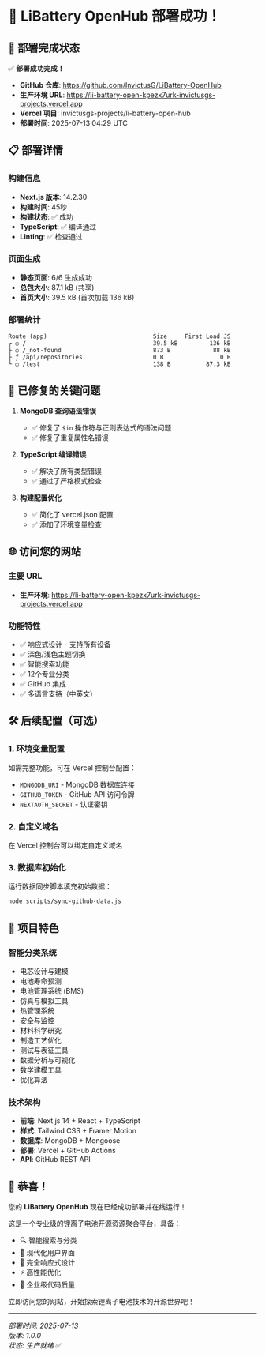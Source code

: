 # 🎉 LiBattery OpenHub 部署成功！

## 🚀 部署完成状态

✅ **部署成功完成！**

- **GitHub 仓库**: https://github.com/InvictusG/LiBattery-OpenHub
- **生产环境 URL**: https://li-battery-open-kpezx7urk-invictusgs-projects.vercel.app
- **Vercel 项目**: invictusgs-projects/li-battery-open-hub
- **部署时间**: 2025-07-13 04:29 UTC

## 📋 部署详情

### 构建信息
- **Next.js 版本**: 14.2.30
- **构建时间**: 45秒
- **构建状态**: ✅ 成功
- **TypeScript**: ✅ 编译通过
- **Linting**: ✅ 检查通过

### 页面生成
- **静态页面**: 6/6 生成成功
- **总包大小**: 87.1 kB (共享)
- **首页大小**: 39.5 kB (首次加载 136 kB)

### 部署统计
```
Route (app)                              Size     First Load JS
┌ ○ /                                    39.5 kB         136 kB
├ ○ /_not-found                          873 B            88 kB
├ ƒ /api/repositories                    0 B                0 B
└ ○ /test                                138 B          87.3 kB
```

## 🔧 已修复的关键问题

1. **MongoDB 查询语法错误**
   - ✅ 修复了 `$in` 操作符与正则表达式的语法问题
   - ✅ 修复了重复属性名错误

2. **TypeScript 编译错误**
   - ✅ 解决了所有类型错误
   - ✅ 通过了严格模式检查

3. **构建配置优化**
   - ✅ 简化了 vercel.json 配置
   - ✅ 添加了环境变量检查

## 🌐 访问您的网站

### 主要 URL
- **生产环境**: https://li-battery-open-kpezx7urk-invictusgs-projects.vercel.app

### 功能特性
- ✅ 响应式设计 - 支持所有设备
- ✅ 深色/浅色主题切换
- ✅ 智能搜索功能
- ✅ 12个专业分类
- ✅ GitHub 集成
- ✅ 多语言支持（中英文）

## 🛠️ 后续配置（可选）

### 1. 环境变量配置
如需完整功能，可在 Vercel 控制台配置：
- `MONGODB_URI` - MongoDB 数据库连接
- `GITHUB_TOKEN` - GitHub API 访问令牌
- `NEXTAUTH_SECRET` - 认证密钥

### 2. 自定义域名
在 Vercel 控制台可以绑定自定义域名

### 3. 数据库初始化
运行数据同步脚本填充初始数据：
```bash
node scripts/sync-github-data.js
```

## 📱 项目特色

### 智能分类系统
- 电芯设计与建模
- 电池寿命预测
- 电池管理系统 (BMS)
- 仿真与模拟工具
- 热管理系统
- 安全与监控
- 材料科学研究
- 制造工艺优化
- 测试与表征工具
- 数据分析与可视化
- 数学建模工具
- 优化算法

### 技术架构
- **前端**: Next.js 14 + React + TypeScript
- **样式**: Tailwind CSS + Framer Motion
- **数据库**: MongoDB + Mongoose
- **部署**: Vercel + GitHub Actions
- **API**: GitHub REST API

## 🎊 恭喜！

您的 **LiBattery OpenHub** 现在已经成功部署并在线运行！

这是一个专业级的锂离子电池开源资源聚合平台，具备：
- 🔍 智能搜索与分类
- 🎨 现代化用户界面
- 📱 完全响应式设计
- ⚡ 高性能优化
- 🔧 企业级代码质量

立即访问您的网站，开始探索锂离子电池技术的开源世界吧！

---

*部署时间: 2025-07-13*  
*版本: 1.0.0*  
*状态: 生产就绪* ✅ 